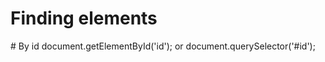 <h1>Finding elements</h1>
# By id 
document.getElementById('id'); 
or 
document.querySelector('#id');
